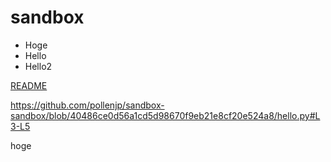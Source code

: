 # sandbox

- Hoge
- Hello
- Hello2

[README](/README.md)

https://github.com/pollenjp/sandbox-sandbox/blob/40486ce0d56a1cd5d98670f9eb21e8cf20e524a8/hello.py#L3-L5

hoge
